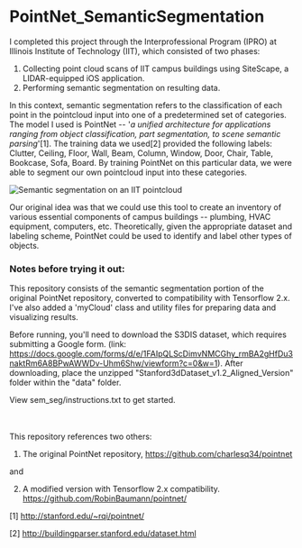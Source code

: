 # PointNet_SemanticSegmentation
I completed this project through the Interprofessional Program (IPRO) at Illinois Institute of Technology (IIT), which consisted of two phases:

1. Collecting point cloud scans of IIT campus buildings using SiteScape, a LIDAR-equipped iOS application.
2. Performing semantic segmentation on resulting data.

In this context, semantic segmentation refers to the classification of each point in the pointcloud input into one of a predetermined set of categories. The model I used is PointNet -- '_a unified architecture for applications ranging from object classification, part segmentation, to scene semantic parsing_'[1]. The training data we used[2] provided the following labels: Clutter, Ceiling, Floor, Wall, Beam, Column, Window, Door, Chair, Table, Bookcase, Sofa, Board. By training PointNet on this particular data, we were able to segment our own pointcloud input into these categories.

![Semantic segmentation on an IIT pointcloud](https://github.com/jdowner212/PointNet_SemanticSegmentation/blob/main/Large%20GIF%20(464x274).gif)

Our original idea was that we could use this tool to create an inventory of various essential components of campus buildings -- plumbing, HVAC equipment, computers, etc. Theoretically, given the appropriate dataset and labeling scheme, PointNet could be used to identify and label other types of objects.


### Notes before trying it out:
This repository consists of the semantic segmentation portion of the original PointNet repository, converted to compatibility with Tensorflow 2.x. I've also added a 'myCloud' class and utility files for preparing data and visualizing results.

Before running, you'll need to download the S3DIS dataset, which requires submitting a Google form. (link: https://docs.google.com/forms/d/e/1FAIpQLScDimvNMCGhy_rmBA2gHfDu3naktRm6A8BPwAWWDv-Uhm6Shw/viewform?c=0&w=1). After downloading, place the unzipped "Stanford3dDataset_v1.2_Aligned_Version" folder within the "data" folder.

View sem_seg/instructions.txt to get started.


<br>
<br>
This repository references two others:

1. The original PointNet repository,
https://github.com/charlesq34/pointnet

and

2. A modified version with Tensorflow 2.x compatibility.
https://github.com/RobinBaumann/pointnet/


[1] http://stanford.edu/~rqi/pointnet/

[2] http://buildingparser.stanford.edu/dataset.html
